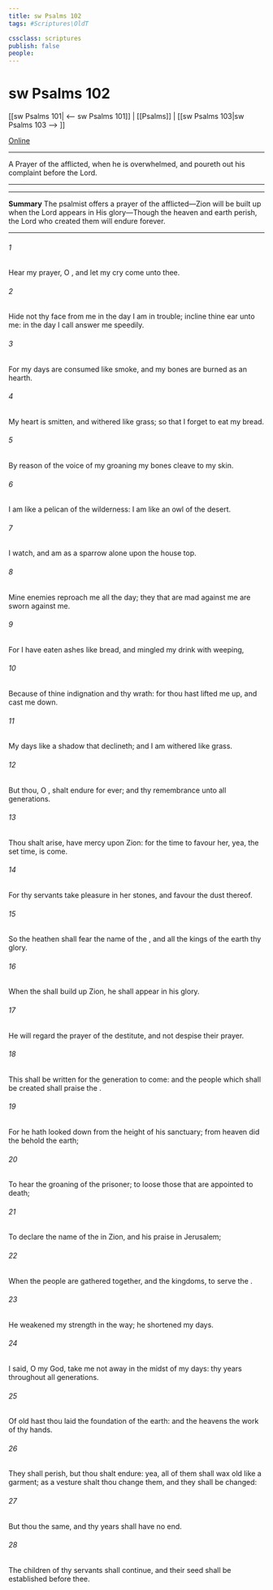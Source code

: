 ```yaml
---
title: sw Psalms 102
tags: #Scriptures\OldT

cssclass: scriptures
publish: false
people:
---
```


# sw Psalms 102
[[sw Psalms 101| <-- sw Psalms 101]] | [[Psalms]] | [[sw Psalms 103|sw Psalms 103 --> ]]

[Online](https://churchofjesuschrist.org/study/scriptures/ot/ps/102?lang=eng)

---
A Prayer of the afflicted, when he is overwhelmed, and poureth out his complaint before the Lord.

---

---
__Summary__
The psalmist offers a prayer of the afflicted—Zion will be built up when the Lord appears in His glory—Though the heaven and earth perish, the Lord who created them will endure forever.

---
###### 1 
Hear my prayer, O , and let my cry come unto thee.

###### 2 
Hide not thy face from me in the day  I am in trouble; incline thine ear unto me: in the day  I call answer me speedily.

###### 3 
For my days are consumed like smoke, and my bones are burned as an hearth.

###### 4 
My heart is smitten, and withered like grass; so that I forget to eat my bread.

###### 5 
By reason of the voice of my groaning my bones cleave to my skin.

###### 6 
I am like a pelican of the wilderness: I am like an owl of the desert.

###### 7 
I watch, and am as a sparrow alone upon the house top.

###### 8 
Mine enemies reproach me all the day;  they that are mad against me are sworn against me.

###### 9 
For I have eaten ashes like bread, and mingled my drink with weeping,

###### 10 
Because of thine indignation and thy wrath: for thou hast lifted me up, and cast me down.

###### 11 
My days  like a shadow that declineth; and I am withered like grass.

###### 12 
But thou, O , shalt endure for ever; and thy remembrance unto all generations.

###### 13 
Thou shalt arise,  have mercy upon Zion: for the time to favour her, yea, the set time, is come.

###### 14 
For thy servants take pleasure in her stones, and favour the dust thereof.

###### 15 
So the heathen shall fear the name of the , and all the kings of the earth thy glory.

###### 16 
When the  shall build up Zion, he shall appear in his glory.

###### 17 
He will regard the prayer of the destitute, and not despise their prayer.

###### 18 
This shall be written for the generation to come: and the people which shall be created shall praise the .

###### 19 
For he hath looked down from the height of his sanctuary; from heaven did the  behold the earth;

###### 20 
To hear the groaning of the prisoner; to loose those that are appointed to death;

###### 21 
To declare the name of the  in Zion, and his praise in Jerusalem;

###### 22 
When the people are gathered together, and the kingdoms, to serve the .

###### 23 
He weakened my strength in the way; he shortened my days.

###### 24 
I said, O my God, take me not away in the midst of my days: thy years  throughout all generations.

###### 25 
Of old hast thou laid the foundation of the earth: and the heavens  the work of thy hands.

###### 26 
They shall perish, but thou shalt endure: yea, all of them shall wax old like a garment; as a vesture shalt thou change them, and they shall be changed:

###### 27 
But thou  the same, and thy years shall have no end.

###### 28 
The children of thy servants shall continue, and their seed shall be established before thee.

